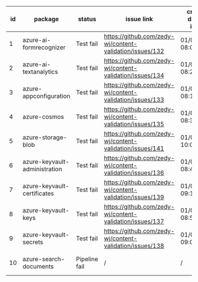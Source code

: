 
| id | package | status | issue link | created date of issue | update date of issue | run date of pipeline |
|----|---------|--------|------------|-----------------------|----------------------| ---------------------|
| 1 | azure-ai-formrecognizer | Test fail | https://github.com/zedy-wj/content-validation/issues/132 | 01/07/2025 08:09:10 | 01/21/2025 06:13:09 | 1/21/2025 8:03:38 AM |
| 2 | azure-ai-textanalytics | Test fail | https://github.com/zedy-wj/content-validation/issues/134 | 01/07/2025 08:27:52 | 01/20/2025 09:07:48 | 1/21/2025 8:03:38 AM |
| 3 | azure-appconfiguration | Test fail | https://github.com/zedy-wj/content-validation/issues/133 | 01/07/2025 08:14:34 | 01/15/2025 08:46:54 | 1/21/2025 8:03:38 AM |
| 4 | azure-cosmos | Test fail | https://github.com/zedy-wj/content-validation/issues/135 | 01/07/2025 08:38:35 | 01/20/2025 09:27:54 | 1/21/2025 8:03:38 AM |
| 5 | azure-storage-blob | Test fail | https://github.com/zedy-wj/content-validation/issues/141 | 01/07/2025 10:03:07 | 01/20/2025 10:00:55 | 1/21/2025 8:03:38 AM |
| 6 | azure-keyvault-administration | Test fail | https://github.com/zedy-wj/content-validation/issues/136 | 01/07/2025 08:48:04 | 01/07/2025 08:48:04 | 1/21/2025 8:03:38 AM |
| 7 | azure-keyvault-certificates | Test fail | https://github.com/zedy-wj/content-validation/issues/139 | 01/07/2025 09:17:44 | 01/20/2025 09:46:18 | 1/21/2025 8:03:38 AM |
| 8 | azure-keyvault-keys | Test fail | https://github.com/zedy-wj/content-validation/issues/137 | 01/07/2025 08:58:04 | 01/20/2025 10:12:10 | 1/21/2025 8:03:38 AM |
| 9 | azure-keyvault-secrets | Test fail | https://github.com/zedy-wj/content-validation/issues/138 | 01/07/2025 09:05:36 | 01/13/2025 09:31:50 | 1/21/2025 8:03:38 AM |
| 10 | azure-search-documents | Pipeline fail | / | / | / | 1/21/2025 8:03:38 AM |